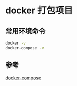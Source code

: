 # docker 打包项目

## 常用环境命令

```bash
docker -v
docker-compose -v
```

## 参考

[docker-compose](https://juejin.cn/post/7042663735156015140)</br>
